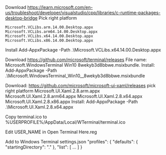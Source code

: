

Download https://learn.microsoft.com/en-us/troubleshoot/developer/visualstudio/cpp/libraries/c-runtime-packages-desktop-bridge
Pick right platform

    Microsoft.VCLibs.arm.14.00.Desktop.appx
    Microsoft.VCLibs.arm64.14.00.Desktop.appx
    Microsoft.VCLibs.x64.14.00.Desktop.appx
    Microsoft.VCLibs.x86.14.00.Desktop.appx

Install
Add-AppxPackage -Path .\Microsoft.VCLibs.x64.14.00.Desktop.appx


Download https://github.com/microsoft/terminal/releases
File name: Microsoft.WindowsTerminal Win10 <Version> 8wekyb3d8bbwe.msixbundle.
Install: Add-AppxPackage -Path .\Microsoft.WindowsTerminal_Win10_<Version>_8wekyb3d8bbwe.msixbundle


Download: https://github.com/microsoft/microsoft-ui-xaml/releases
pick right platform
	Microsoft.UI.Xaml.2.8.arm.appx
	Microsoft.UI.Xaml.2.8.arm64.appx
	Microsoft.UI.Xaml.2.8.x64.appx
	Microsoft.UI.Xaml.2.8.x86.appx 
Install: Add-AppxPackage -Path .\Microsoft.UI.Xaml.2.8.x64.appx




Copy terminal.ico to
%USERPROFILE%/AppData/Local/WTerminal/terminal.ico

Edit USER_NAME in Open Terminal Here.reg


Add to Windows Terminal settings.json
"profiles": 
    {
        "defaults": 
        {
            "startingDirectory": "."
        },
        "list": [
		...
		]
	}